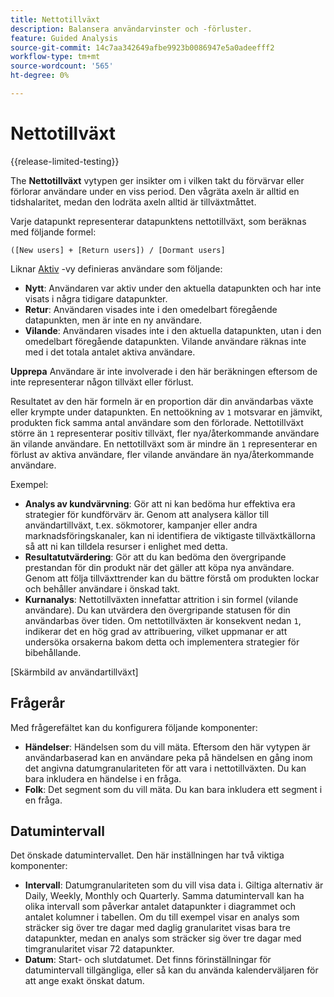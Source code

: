 ```yaml
---
title: Nettotillväxt
description: Balansera användarvinster och -förluster.
feature: Guided Analysis
source-git-commit: 14c7aa342649afbe9923b0086947e5a0adeefff2
workflow-type: tm+mt
source-wordcount: '565'
ht-degree: 0%

---
```


# Nettotillväxt

{{release-limited-testing}}

The **Nettotillväxt** vytypen ger insikter om i vilken takt du förvärvar eller förlorar användare under en viss period. Den vågräta axeln är alltid en tidshalaritet, medan den lodräta axeln alltid är tillväxtmåttet.

Varje datapunkt representerar datapunktens nettotillväxt, som beräknas med följande formel:

`([New users] + [Return users]) / [Dormant users]`

Liknar [Aktiv](active.md) -vy definieras användare som följande:

* **Nytt**: Användaren var aktiv under den aktuella datapunkten och har inte visats i några tidigare datapunkter.
* **Retur**: Användaren visades inte i den omedelbart föregående datapunkten, men är inte en ny användare.
* **Vilande**: Användaren visades inte i den aktuella datapunkten, utan i den omedelbart föregående datapunkten. Vilande användare räknas inte med i det totala antalet aktiva användare.

**Upprepa** Användare är inte involverade i den här beräkningen eftersom de inte representerar någon tillväxt eller förlust.

Resultatet av den här formeln är en proportion där din användarbas växte eller krympte under datapunkten. En nettoökning av `1` motsvarar en jämvikt, produkten fick samma antal användare som den förlorade. Nettotillväxt större än `1` representerar positiv tillväxt, fler nya/återkommande användare än vilande användare. En nettotillväxt som är mindre än `1` representerar en förlust av aktiva användare, fler vilande användare än nya/återkommande användare.

Exempel:

* **Analys av kundvärvning**: Gör att ni kan bedöma hur effektiva era strategier för kundförvärv är. Genom att analysera källor till användartillväxt, t.ex. sökmotorer, kampanjer eller andra marknadsföringskanaler, kan ni identifiera de viktigaste tillväxtkällorna så att ni kan tilldela resurser i enlighet med detta.
* **Resultatutvärdering**: Gör att du kan bedöma den övergripande prestandan för din produkt när det gäller att köpa nya användare. Genom att följa tillväxttrender kan du bättre förstå om produkten lockar och behåller användare i önskad takt.
* **Kurnanalys**: Nettotillväxten innefattar attrition i sin formel (vilande användare). Du kan utvärdera den övergripande statusen för din användarbas över tiden. Om nettotillväxten är konsekvent nedan `1`, indikerar det en hög grad av attribuering, vilket uppmanar er att undersöka orsakerna bakom detta och implementera strategier för bibehållande.

[Skärmbild av användartillväxt]

## Frågerår

Med frågerefältet kan du konfigurera följande komponenter:

* **Händelser**: Händelsen som du vill mäta. Eftersom den här vytypen är användarbaserad kan en användare peka på händelsen en gång inom det angivna datumgranulariteten för att vara i nettotillväxten. Du kan bara inkludera en händelse i en fråga.
* **Folk**: Det segment som du vill mäta. Du kan bara inkludera ett segment i en fråga.

## Datumintervall

Det önskade datumintervallet. Den här inställningen har två viktiga komponenter:

* **Intervall**: Datumgranulariteten som du vill visa data i. Giltiga alternativ är Daily, Weekly, Monthly och Quarterly. Samma datumintervall kan ha olika intervall som påverkar antalet datapunkter i diagrammet och antalet kolumner i tabellen. Om du till exempel visar en analys som sträcker sig över tre dagar med daglig granularitet visas bara tre datapunkter, medan en analys som sträcker sig över tre dagar med timgranularitet visar 72 datapunkter.
* **Datum**: Start- och slutdatumet. Det finns förinställningar för datumintervall tillgängliga, eller så kan du använda kalenderväljaren för att ange exakt önskat datum.
